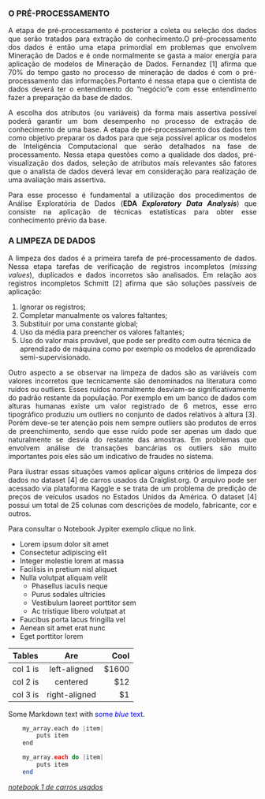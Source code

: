 ### O PRÉ-PROCESSAMENTO

<p align="justify">A etapa de pré-processamento é posterior a coleta ou seleção dos dados que serão tratados para extração de conhecimento.O pré-processamento dos dados é então uma etapa primordial em problemas que envolvem Mineração de Dados e é onde normalmente se gasta a maior energia para aplicação de modelos de Mineração de Dados. Fernandez [1] afirma que 70% do tempo gasto no processo de mineração de dados é com o pré-processamento das informações.Portanto é nessa etapa que o cientista de dados deverá ter o entendimento do “negócio”e com esse entendimento fazer a preparação da base de dados.</p>

<p align="justify">A escolha dos atributos (ou variáveis) da forma mais assertiva possível poderá garantir um bom desempenho no processo de extração de conhecimento de uma base. A etapa de pré-processamento dos dados tem como objetivo preparar os dados para que seja possível aplicar os modelos de Inteligência Computacional que serão detalhados na fase de processamento. Nessa etapa questões como a qualidade dos dados, pré-visualização dos dados, seleção de atributos mais relevantes são fatores que o analista de dados deverá levar em consideração para realização de uma avaliação mais assertiva.</p> 

<p align="justify">Para esse processo é fundamental a utilização dos procedimentos de Análise Exploratória de Dados (<b>EDA <i>Exploratory Data Analysis</i></b>) que consiste na aplicação de técnicas estatísticas para obter esse conhecimento prévio da base.</p> 

### A LIMPEZA DE DADOS

<p align="justify">A limpeza dos dados é a primeira tarefa de pré-processamento de dados. Nessa etapa tarefas de verificação de registros incompletos (<i>missing values</i>), duplicados e dados incorretos são analisados. Em relação aos registros incompletos Schmitt [2] afirma que são soluções passíveis de aplicação:</p>

1. Ignorar os registros;
2. Completar manualmente os valores faltantes;
3. Substituir por uma constante global;
4. Uso da média para preencher os valores faltantes;
5. Uso do valor mais provável, que pode ser predito com outra técnica de aprendizado de máquina como por exemplo os modelos de aprendizado semi-supervisionado.

<p align="justify">Outro aspecto a se observar na limpeza de dados são as variáveis com valores incorretos que tecnicamente são denominados na literatura como ruídos ou outliers. Esses ruídos normalmente desviam-se significativamente do padrão restante da população. Por exemplo em um banco de dados com alturas humanas existe um valor registrado de 6 metros, esse erro tipográfico produziu um outliers no conjunto de dados relativos à altura [3]. Porém deve-se ter atenção pois nem sempre outliers são produtos de erros de preenchimento, sendo que esse ruído pode ser apenas um dado que naturalmente se desvia do restante das amostras. Em problemas que envolvem análise de transações bancárias os outliers são muito importantes pois eles são um indicativo de fraudes no sistema.</p>

<p align="justify">Para ilustrar essas situações vamos aplicar alguns critérios de limpeza dos dados no dataset [4] de carros usados da Craiglist.org. O arquivo pode ser acessado via plataforma Kaggle e se trata de um problema de predição de preços de veículos usados no Estados Unidos da América. O dataset [4] possui um total de 25 colunas com descrições de modelo, fabricante, cor e outros.</p>

<p align="justify">Para consultar o Notebook Jypiter exemplo clique no link.</p>

+ Lorem ipsum dolor sit amet
+ Consectetur adipiscing elit
+ Integer molestie lorem at massa
+ Facilisis in pretium nisl aliquet
+ Nulla volutpat aliquam velit
  - Phasellus iaculis neque
  - Purus sodales ultricies
  - Vestibulum laoreet porttitor sem
  - Ac tristique libero volutpat at
+ Faucibus porta lacus fringilla vel
+ Aenean sit amet erat nunc
+ Eget porttitor lorem


| Tables   |      Are      |  Cool |
|----------|:-------------:|------:|
| col 1 is |  left-aligned | $1600 |
| col 2 is |    centered   |   $12 |
| col 3 is | right-aligned |    $1 |

<p>Some Markdown text with <span style="color:blue">some <em>blue</em> text</span>.</p>

```python
    my_array.each do |item|
        puts item
    end 
```

```php
    my_array.each do |item|
        puts item
    end 
```

<a href="https://nbviewer.jupyter.org/github/wmpjrufg/COC0786-e-COC0800/blob/gh-pages/Notebooks/notebook1.ipynb"><i>notebook 1 de carros usados</i></a>
